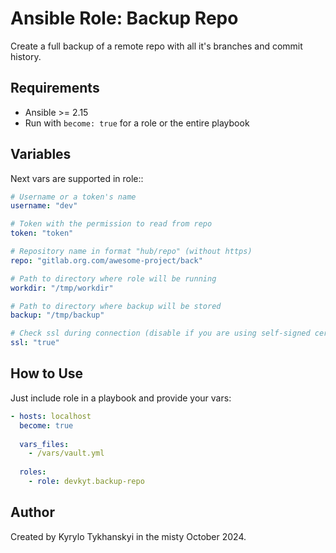 
# Ansible Role: Backup Repo
Create a full backup of a remote repo with all it's branches and commit history.

## Requirements
 - Ansible >= 2.15
 - Run with ```become: true``` for a role or the entire playbook

## Variables
Next vars are supported in role::
```yaml
# Username or a token's name
username: "dev"

# Token with the permission to read from repo
token: "token"

# Repository name in format "hub/repo" (without https)
repo: "gitlab.org.com/awesome-project/back"

# Path to directory where role will be running
workdir: "/tmp/workdir"

# Path to directory where backup will be stored
backup: "/tmp/backup"

# Check ssl during connection (disable if you are using self-signed cert on a server)
ssl: "true"
```


## How to Use
Just include role in a playbook and provide your vars:
```yaml
- hosts: localhost
  become: true
  
  vars_files:
    - /vars/vault.yml
  
  roles:
    - role: devkyt.backup-repo
```

## Author
Created by Kyrylo Tykhanskyi in the misty October 2024. 